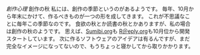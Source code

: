 *創作心理* 創作の秋
私には、創作の季節というのがあるようです。
毎年、10月から年末にかけて、作るべきものが一つの形を成してきます。
これが不思議なことに毎年この季節なのです。
食欲の秋とか読書の秋とかありますが、私の場合は創作の秋のようです。
思えば、[Sumibi.org](http://www.sumibi.org/)も [R＠eply.org](http://r.eply.org/)も10月位から開発スタートしています。
次に作るソフトウェアのアイデアは有るんですが、まだ完全なイメージになってないので、もうちょっと寝かしてから取りかかります。
